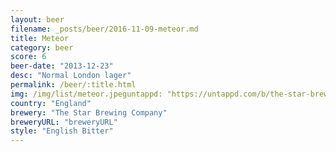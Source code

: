 ```yaml
---
layout: beer
filename: _posts/beer/2016-11-09-meteor.md
title: Meteor
category: beer
score: 6
beer-date: "2013-12-23"
desc: "Normal London lager"
permalink: /beer/:title.html
img: /img/list/meteor.jpeguntappd: "https://untappd.com/b/the-star-brewing-company-meteor/269985"
country: "England"
brewery: "The Star Brewing Company"
breweryURL: "breweryURL"
style: "English Bitter"
---
```

